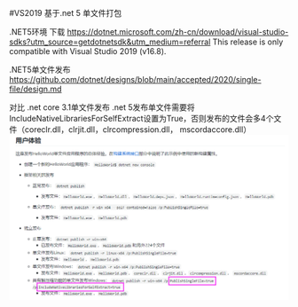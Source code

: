 #VS2019 基于.net 5 单文件打包

.NET5环境 下载
https://dotnet.microsoft.com/zh-cn/download/visual-studio-sdks?utm_source=getdotnetsdk&utm_medium=referral
This release is only compatible with Visual Studio 2019 (v16.8).

.NET5单文件发布
https://github.com/dotnet/designs/blob/main/accepted/2020/single-file/design.md

对比 .net core 3.1单文件发布 .net 5发布单文件需要将IncludeNativeLibrariesForSelfExtract设置为True，否则发布的文件会多4个文件（coreclr.dll，clrjit.dll，clrcompression.dll， mscordaccore.dll）
![IMAGE](./assets/01.png)